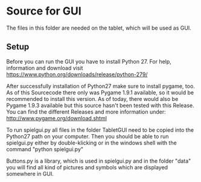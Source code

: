# Source for GUI

The files in this folder are needed on the tablet, which will be used as GUI. 

## Setup

Before you can run the GUI you have to install Python 27. For help, information and download visit https://www.python.org/downloads/release/python-279/

After successfully installation of Python27 make sure to install pygame, too. As of this Sourcecode there only was Pygame 1.9.1 available, so it would be recommended to install this version. As of today, there would also be Pygame 1.9.3 available but this source hasn't been tested with this Release. You can find the different Releases and more information under: http://www.pygame.org/download.shtml

To run spielgui.py all files in the folder TabletGUI need to be copied into the Python27 path on your computer. Then you should be able to run spielgui.py either by double-klicking or in the windows shell with the command "python spielgui.py"

Buttons.py is a library, which is used in spielgui.py and in the folder "data" you will find all kind of pictures and symbols which are displayed somewhere in GUI.